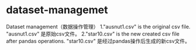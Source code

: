 # dataset-managemet
Dataset management（数据操作管理）
1."ausnut1.csv" is the original csv file.
  "ausnut1.csv" 是原始csv文件。
2."star10.csv" is the new created csv file after pandas operations.
  "star10.csv" 是经过pandas操作后生成的新csv文件。

